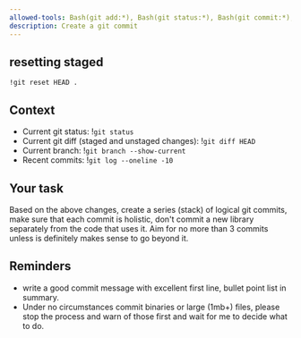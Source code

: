 ```yaml
---
allowed-tools: Bash(git add:*), Bash(git status:*), Bash(git commit:*), Bash(git reset:*), Bash(git add:*), Bash(git diff:*), Bash(git branch:*), Bash(git log:*)
description: Create a git commit
---
```


## resetting staged

`!git reset HEAD .`

## Context

- Current git status: !`git status`
- Current git diff (staged and unstaged changes): !`git diff HEAD`
- Current branch: !`git branch --show-current`
- Recent commits: !`git log --oneline -10`

## Your task

Based on the above changes, create a series (stack) of logical git commits, make sure that each commit is holistic, don't commit a new library separately from the code that uses it. Aim for no more than 3 commits unless is definitely makes sense to go beyond it.

## Reminders

- write a good commit message with excellent first line, bullet point list in summary.
- Under no circumstances commit binaries or large (1mb+) files, please stop the process and warn of those first and wait for me to decide what to do.
